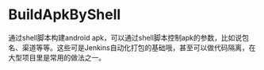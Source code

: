 # BuildApkByShell
通过shell脚本构建android apk，可以通过shell脚本控制apk的参数，比如说包名、渠道等等。这些可是Jenkins自动化打包的基础哦，甚至可以做代码隔离，在大型项目里是常用的做法之一。
